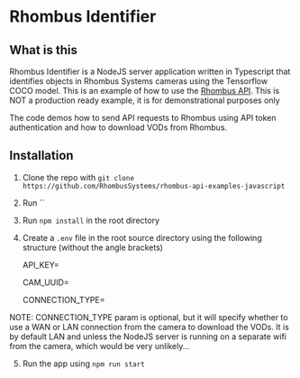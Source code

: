 # Rhombus Identifier

## What is this
Rhombus Identifier is a NodeJS server application written in Typescript that identifies objects in Rhombus Systems cameras using the Tensorflow COCO model. This is an example of how to use the [Rhombus API](https://apidocs.rhombussystems.com/reference). This is NOT a production ready example, it is for demonstrational purposes only

The code demos how to send API requests to Rhombus using API token authentication and how to download VODs from Rhombus.


## Installation

1. Clone the repo with `git clone https://github.com/RhombusSystems/rhombus-api-examples-javascript` 
2. Run ``
3. Run `npm install` in the root directory
4. Create a `.env` file in the root source directory using the following structure (without the angle brackets)

    API_KEY=<YOUR API KEY>

    CAM_UUID=<YOUR CAMERA UUID>

    CONNECTION_TYPE=<WAN OR LAN> 

NOTE: CONNECTION_TYPE param is optional, but it will specify whether to use a WAN or LAN connection from the camera to download the VODs. It is by default LAN and unless the NodeJS server is running on a separate wifi from the camera, which would be very unlikely...

5. Run the app using `npm run start`
